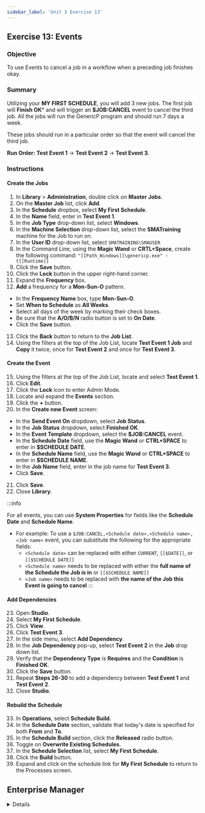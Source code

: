 ```yaml
---
sidebar_label: 'Unit 3 Exercise 13'
---
```


## Exercise 13: Events

### Objective

To use Events to cancel a job in a workflow when a preceding job finishes okay.

### Summary

Utilizing your **MY FIRST SCHEDULE**, you will add 3 new jobs. The first job will **Finish OK*** and will trigger an **$JOB:CANCEL** event to cancel the third job. All the jobs will run the GenericP program and should run 7 days a week.

These jobs should run in a particular order so that the event will cancel the third job.

**Run Order:** **Test Event 1** &rarr; **Test Event 2** &rarr; **Test Event 3**.

### Instructions

#### Create the Jobs

1. In **Library** > **Administration**, double click on **Master Jobs**. 
2. On the **Master Job** list, click **Add**.
3. In the **Schedule** dropbox, select **My First Schedule**.
4. In the **Name** field, enter in **Test Event 1**.
5. In the **Job Type** drop-down list, select **Windows**.
6. In the **Machine Selection** drop-down list, select the **SMATraining** machine for the Job to run on. 
7. In the **User ID** drop-down list, select ```SMATRAINING\SMAUSER``` 
8. In the Command Line, using the **Magic Wand** or **CRTL+Space**, create the following command: ```"[[Path_Windows]]\genericp.exe" -t[[Runtime]]```  
9. Click the **Save** button.
10. Click the **Lock** button in the upper right-hand corner.
11. Expand the **Frequency** box.
12. **Add** a frequency for a **Mon-Sun-O** pattern.
  * In the **Frequency Name** box, type **Mon-Sun-O**.
  * Set **When to Schedule** as **All Weeks**.
  * Select all days of the week by marking their check boxes.
  * Be sure that the **A/O/B/N** radio button is set to **On Date**.
  * Click the **Save** button.
13. Click the **Back** button to return to the **Job List**.
14. Using the filters at the top of the Job List, locate **Test Event 1 Job** and **Copy** it twice, once for **Test Event 2** and once for **Test Event 3**. 

#### Create the Event

15. Using the filters at the top of the Job List, locate and select **Test Event 1**.
16. Click **Edit**.
17. Click the **Lock** icon to enter Admin Mode.
18. Locate and expand the **Events** section.
19. Click the **+** button.
20. In the **Create new Event** screen:
  * In the **Send Event On** dropdown, select **Job Status**.
  * In the **Job Status** dropdown, select **Finished OK**.
  * In the **Event Template** dropdown, select the **$JOB:CANCEL** event.
  * In the **Schedule Date** field, use the **Magic Wand** or **CTRL+SPACE** to enter in **$SCHEDULE DATE**.
  * In the **Schedule Name** field, use the **Magic Wand** or **CTRL+SPACE** to enter in **$SCHEDULE NAME**.
  * In the **Job Name** field, enter in the job name for **Test Event 3**.
  * Click **Save**.
21. Click **Save**.
22. Close **Library**.

:::info

For all events, you can use **System Properties** for fields like the **Schedule Date** and **Schedule Name**.
* For example: To use a ```$JOB:CANCEL,<Schedule date>,<Schedule name>,<Job name>``` event, you can substitute the following for the appropriate fields:   
  * ```<Schedule date>``` can be replaced with either ```CURRENT```, ```[[$DATE]]```, or ```[[$SCHEDULE DATE]]```  
  * ```<Schedule name>``` needs to be replaced with either the **full name of the Schedule the Job is in** or ```[[$SCHEDULE NAME]]```  
  * ```<Job name>``` needs to be replaced with **the name of the Job this Event is going to cancel**
:::

#### Add Dependencies

23. Open **Studio**.
24. Select **My First Schedule**.
25. Click **View**.
26. Click **Test Event 3**.
27. In the side menu, select **Add Dependency**.
28. In the **Job Dependency** pop-up, select **Test Event 2** in the **Job** drop down list.
29. Verify that the **Dependency Type** is **Requires** and the **Condition** is **Finished OK**.
30. Click the **Save** button.
31. Repeat **Steps 26-30** to add a dependency between **Test Event 1** and **Test Event 2**.
32. Close **Studio**.

#### Rebuild the Schedule

33. In **Operations**, select **Schedule Build**.
34. In the **Schedule Date** section, validate that today's date is specified for both **From** and **To**.
35. In the **Schedule Build** section, click the **Released** radio button.
36. Toggle on **Overwrite Existing Schedules**.
37. In the **Schedule Selection** list, select **My First Schedule**.
38. Click the **Build** button.
39. Expand and click on the schedule link for **My First Schedule** to return to the Processes screen.

## Enterprise Manager

<details>

:::tip [Walkthrough Video - Unit 3 Exercise 13](../static/videobasic/U3E13.mp4)

:::


1.	Create the Schedules/Jobs
    *	Under the **Administration** topic, Double-Click on **Job Master**. 
    *	In the **Schedule** drop-down list, select **My First Schedule**.
    *	On the **Job Master Toolbar**, click the **Add** button. 
    *	In the **Name** textbox, enter **Test Event 1**.
    *	In the **Job Type** drop-down list, select **Windows**.
    *	In the **Primary Machine** drop-down list, select the **SMATraining** machine for the Job to run on. 
    *	In the User ID drop-down list, select ```SMATRAINING\SMAUSER``` 
    *	In the Command Line, type Ctrl + F and Double-Click on the command that looks like this:  
    ```
    “[[PathWindows]]\genericp.exe” –t[[RUNTIME]]
    ```  
    *	Click the **Save** button.
    *	Click the **Frequency** tab.
    *	Within the **Frequency list** frame, click the **Add** button.
    *	Click inside the option button to **Use existing Frequency**.
    *	In the **Frequency** drop-down list, select **Mon-Sun-O**.
    *	Click **Next**.
    *	Click the **Finish** button.
    *	On the **Job Master Toolbar**, click the **Copy** button. 
    *	Name the Job **Test Event 2**.
    *	Click OK.
    *	On the **Job Master Toolbar**, click the **Copy** button. 
    *	Name the Job **Test Event 3**.
    *	Click **OK**.
    *	Click the **Frequency** tab.
    *	In the **Job Build Status** frame, select **On Hold**.
    *	Click the **Save** button.
    *	Close the **Job Master**.
    *	Under the **Administration** topic, Double-Click on **Workflow Designer**.
    *	In the Select Schedule list, select My First Schedule.
    *	Click the Add Dependency tool.
    *	Click **Test Event 1**, then **Test Event 2** to create a **Requires dependency**.
    *	Click **Test Event 2**, then **Test Event 3** to create a **Requires dependency**.
2.	Create the Events
    *	From the **Workflow Designer**, Right-Click **Test Event 1** and select **Edit**.
    *	Click on the **Events** tab.
    *	In the **Events** frame, click the **Add** button. 
    *	In the **Event Definition Wizard**, under **Send Event on** select the option button for **Job Status**. 
    *	Click the **Next** button.
    *	In the **Job Status** drop-down list, select Finished **OK**.
    *	Click the **Next** button.
    *	In the **Event Template** drop-down list, select the ```$JOB:CANCEL Event```. 

:::note Example:

```
$JOB:CANCEL,<Schedule date>,<Schedule name>,<Job name>
```        
* ```<Schedule date>``` needs to be replaced with either ```CURRENT```, ```[[$DATE]]```, or ```[[$SCHEDULE DATE]]```  
* ```<Schedule name>``` needs to be replaced with either the **full name of the Schedule the Job is in**, or ```[[$SCHEDULE NAME]]```  
* ```<Job name>``` needs to be replaced with **the name of the Job this Event is going to cancel**  
* Your Event should look like this: 

```
[[$SCHEDULE DATE]],[[$SCHEDULE NAME]],Test Event 3
```

:::

* Click the **Finish** button.  
* Close the **Job Master** and the **Workflow Designer** tabs.  
* Open one of the **operations views** and check if **My First Schedule** is **In Process** 
:::note
Cancel the Jobs if My First Schedule is not Completed 
:::
* **Build the Schedule** (Released) and watch it process.  
* Use either **List** or **Matrix** views in **Enterprise Manager** or use **Solution Manager**.  

</details>